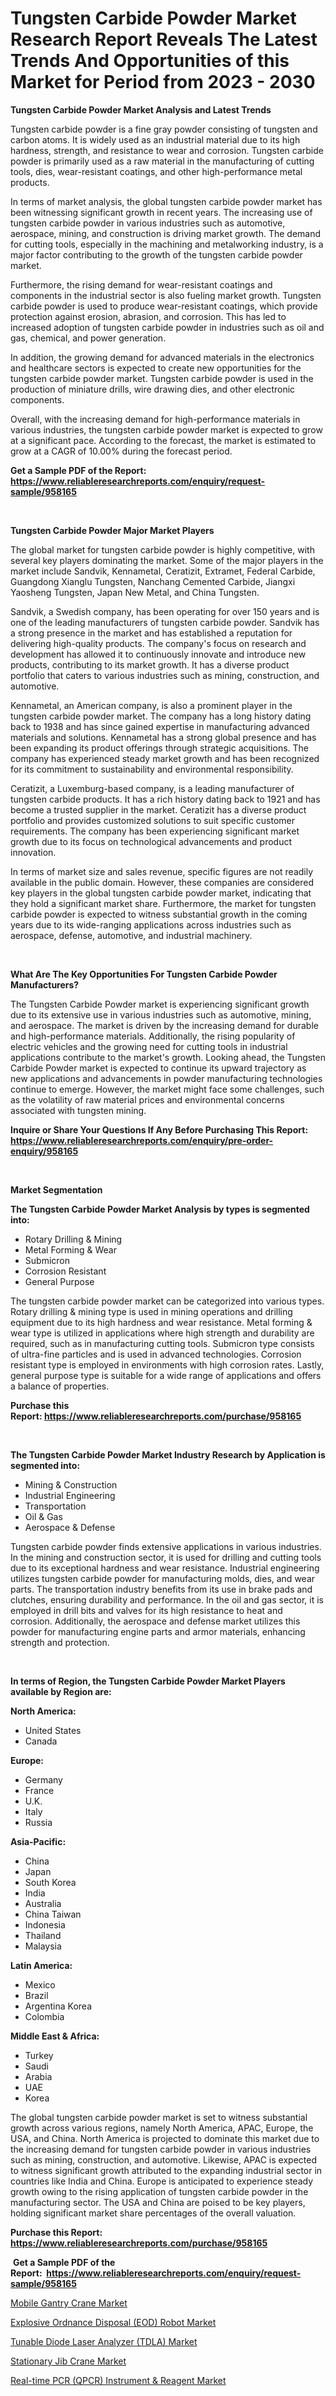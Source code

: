 <p><h1>Tungsten Carbide Powder Market Research Report Reveals The Latest Trends And Opportunities of this Market for Period from 2023 - 2030</h1></p><p><strong>Tungsten Carbide Powder Market Analysis and Latest Trends</strong></p>
<p><p>Tungsten carbide powder is a fine gray powder consisting of tungsten and carbon atoms. It is widely used as an industrial material due to its high hardness, strength, and resistance to wear and corrosion. Tungsten carbide powder is primarily used as a raw material in the manufacturing of cutting tools, dies, wear-resistant coatings, and other high-performance metal products.</p><p>In terms of market analysis, the global tungsten carbide powder market has been witnessing significant growth in recent years. The increasing use of tungsten carbide powder in various industries such as automotive, aerospace, mining, and construction is driving market growth. The demand for cutting tools, especially in the machining and metalworking industry, is a major factor contributing to the growth of the tungsten carbide powder market.</p><p>Furthermore, the rising demand for wear-resistant coatings and components in the industrial sector is also fueling market growth. Tungsten carbide powder is used to produce wear-resistant coatings, which provide protection against erosion, abrasion, and corrosion. This has led to increased adoption of tungsten carbide powder in industries such as oil and gas, chemical, and power generation.</p><p>In addition, the growing demand for advanced materials in the electronics and healthcare sectors is expected to create new opportunities for the tungsten carbide powder market. Tungsten carbide powder is used in the production of miniature drills, wire drawing dies, and other electronic components.</p><p>Overall, with the increasing demand for high-performance materials in various industries, the tungsten carbide powder market is expected to grow at a significant pace. According to the forecast, the market is estimated to grow at a CAGR of 10.00% during the forecast period.</p></p>
<p><strong>Get a Sample PDF of the Report:&nbsp; <a href="https://www.reliableresearchreports.com/enquiry/request-sample/958165">https://www.reliableresearchreports.com/enquiry/request-sample/958165</a></strong></p>
<p>&nbsp;</p>
<p><strong>Tungsten Carbide Powder Major Market Players</strong></p>
<p><p>The global market for tungsten carbide powder is highly competitive, with several key players dominating the market. Some of the major players in the market include Sandvik, Kennametal, Ceratizit, Extramet, Federal Carbide, Guangdong Xianglu Tungsten, Nanchang Cemented Carbide, Jiangxi Yaosheng Tungsten, Japan New Metal, and China Tungsten. </p><p>Sandvik, a Swedish company, has been operating for over 150 years and is one of the leading manufacturers of tungsten carbide powder. Sandvik has a strong presence in the market and has established a reputation for delivering high-quality products. The company's focus on research and development has allowed it to continuously innovate and introduce new products, contributing to its market growth. It has a diverse product portfolio that caters to various industries such as mining, construction, and automotive. </p><p>Kennametal, an American company, is also a prominent player in the tungsten carbide powder market. The company has a long history dating back to 1938 and has since gained expertise in manufacturing advanced materials and solutions. Kennametal has a strong global presence and has been expanding its product offerings through strategic acquisitions. The company has experienced steady market growth and has been recognized for its commitment to sustainability and environmental responsibility.</p><p>Ceratizit, a Luxemburg-based company, is a leading manufacturer of tungsten carbide products. It has a rich history dating back to 1921 and has become a trusted supplier in the market. Ceratizit has a diverse product portfolio and provides customized solutions to suit specific customer requirements. The company has been experiencing significant market growth due to its focus on technological advancements and product innovation.</p><p>In terms of market size and sales revenue, specific figures are not readily available in the public domain. However, these companies are considered key players in the global tungsten carbide powder market, indicating that they hold a significant market share. Furthermore, the market for tungsten carbide powder is expected to witness substantial growth in the coming years due to its wide-ranging applications across industries such as aerospace, defense, automotive, and industrial machinery.</p></p>
<p>&nbsp;</p>
<p><strong>What Are The Key Opportunities For Tungsten Carbide Powder Manufacturers?</strong></p>
<p><p>The Tungsten Carbide Powder market is experiencing significant growth due to its extensive use in various industries such as automotive, mining, and aerospace. The market is driven by the increasing demand for durable and high-performance materials. Additionally, the rising popularity of electric vehicles and the growing need for cutting tools in industrial applications contribute to the market's growth. Looking ahead, the Tungsten Carbide Powder market is expected to continue its upward trajectory as new applications and advancements in powder manufacturing technologies continue to emerge. However, the market might face some challenges, such as the volatility of raw material prices and environmental concerns associated with tungsten mining.</p></p>
<p><strong>Inquire or Share Your Questions If Any Before Purchasing This Report: <a href="https://www.reliableresearchreports.com/enquiry/pre-order-enquiry/958165">https://www.reliableresearchreports.com/enquiry/pre-order-enquiry/958165</a></strong></p>
<p>&nbsp;</p>
<p><strong>Market Segmentation</strong></p>
<p><strong>The Tungsten Carbide Powder Market Analysis by types is segmented into:</strong></p>
<p><ul><li>Rotary Drilling & Mining</li><li>Metal Forming & Wear</li><li>Submicron</li><li>Corrosion Resistant</li><li>General Purpose</li></ul></p>
<p><p>The tungsten carbide powder market can be categorized into various types. Rotary drilling & mining type is used in mining operations and drilling equipment due to its high hardness and wear resistance. Metal forming & wear type is utilized in applications where high strength and durability are required, such as in manufacturing cutting tools. Submicron type consists of ultra-fine particles and is used in advanced technologies. Corrosion resistant type is employed in environments with high corrosion rates. Lastly, general purpose type is suitable for a wide range of applications and offers a balance of properties.</p></p>
<p><strong>Purchase this Report:&nbsp;<a href="https://www.reliableresearchreports.com/purchase/958165">https://www.reliableresearchreports.com/purchase/958165</a></strong></p>
<p>&nbsp;</p>
<p><strong>The Tungsten Carbide Powder Market Industry Research by Application is segmented into:</strong></p>
<p><ul><li>Mining & Construction</li><li>Industrial Engineering</li><li>Transportation</li><li>Oil & Gas</li><li>Aerospace & Defense</li></ul></p>
<p><p>Tungsten carbide powder finds extensive applications in various industries. In the mining and construction sector, it is used for drilling and cutting tools due to its exceptional hardness and wear resistance. Industrial engineering utilizes tungsten carbide powder for manufacturing molds, dies, and wear parts. The transportation industry benefits from its use in brake pads and clutches, ensuring durability and performance. In the oil and gas sector, it is employed in drill bits and valves for its high resistance to heat and corrosion. Additionally, the aerospace and defense market utilizes this powder for manufacturing engine parts and armor materials, enhancing strength and protection.</p></p>
<p>&nbsp;</p>
<p><strong>In terms of Region, the Tungsten Carbide Powder Market Players available by Region are:</strong></p>
<p>
    <p> <strong> North America: </strong>
        <ul>
            <li>United States</li>
            <li>Canada</li>
        </ul>
        </p> 
    <p> <strong> Europe: </strong>
        <ul>
            <li>Germany</li>
            <li>France</li>
            <li>U.K.</li>
            <li>Italy</li>
            <li>Russia</li>
        </ul>
        </p> 
    <p> <strong> Asia-Pacific: </strong>
        <ul>
            <li>China</li>
            <li>Japan</li>
            <li>South Korea</li>
            <li>India</li>
            <li>Australia</li>
            <li>China Taiwan</li>
            <li>Indonesia</li>
            <li>Thailand</li>
            <li>Malaysia</li>
        </ul>
        </p> 
    <p> <strong> Latin America: </strong>
        <ul>
            <li>Mexico</li>
            <li>Brazil</li>
            <li>Argentina Korea</li>
            <li>Colombia</li>
        </ul>
        </p> 
    <p> <strong> Middle East & Africa: </strong>
        <ul>
            <li>Turkey</li>
            <li>Saudi</li>
            <li>Arabia</li>
            <li>UAE</li>
            <li>Korea</li>
        </ul>
    </p>
    </p>
<p><p>The global tungsten carbide powder market is set to witness substantial growth across various regions, namely North America, APAC, Europe, the USA, and China. North America is projected to dominate this market due to the increasing demand for tungsten carbide powder in various industries such as mining, construction, and automotive. Likewise, APAC is expected to witness significant growth attributed to the expanding industrial sector in countries like India and China. Europe is anticipated to experience steady growth owing to the rising application of tungsten carbide powder in the manufacturing sector. The USA and China are poised to be key players, holding significant market share percentages of the overall valuation.</p></p>
<p><strong>Purchase this Report: <a href="https://www.reliableresearchreports.com/purchase/958165">https://www.reliableresearchreports.com/purchase/958165</a></strong></p>
<p>&nbsp;<strong>Get a Sample PDF of the Report:&nbsp;&nbsp;<a href="https://www.reliableresearchreports.com/enquiry/request-sample/958165">https://www.reliableresearchreports.com/enquiry/request-sample/958165</a></strong></p>
<p><strong></strong></p>
<p><p><a href="https://medium.com/@sink.pay.sand/mobile-gantry-crane-market-insight-market-trends-growth-forecasted-from-2023-to-2030-3c6e837eba28">Mobile Gantry Crane Market</a></p><p><a href="https://www.linkedin.com/pulse/decoding-explosive-ordnance-disposal-eod-robot-market-hsj5e/">Explosive Ordnance Disposal (EOD) Robot Market</a></p><p><a href="https://www.linkedin.com/pulse/tunable-diode-laser-analyzer-tdla-market-research-bx32e/">Tunable Diode Laser Analyzer (TDLA) Market</a></p><p><a href="https://medium.com/@fire.belt.bug/stationary-jib-crane-market-insights-into-market-cagr-market-trends-and-growth-strategies-c294c6f5c696">Stationary Jib Crane Market</a></p><p><a href="https://www.linkedin.com/pulse/real-time-pcr-qpcr-instrument-amp-reagent-market-size-share-jhnxe/">Real-time PCR (QPCR) Instrument & Reagent Market</a></p></p>